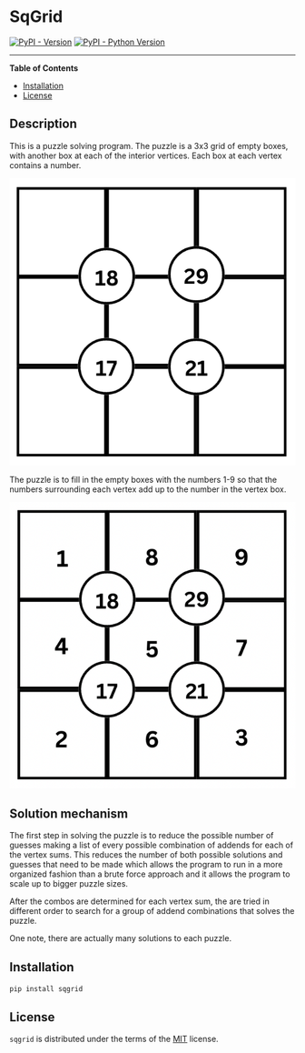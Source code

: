 # SqGrid

[![PyPI - Version](https://img.shields.io/pypi/v/sqgrid.svg)](https://pypi.org/project/sqgrid)
[![PyPI - Python Version](https://img.shields.io/pypi/pyversions/sqgrid.svg)](https://pypi.org/project/sqgrid)

-----

**Table of Contents**

- [Installation](#installation)
- [License](#license)

## Description

This is a puzzle solving program. The puzzle is a 3x3 grid of empty boxes, with another box at each of the interior vertices. Each box at each vertex contains a number.

![Sums puzzle](images/puzzle_sums.png)

The puzzle is to fill in the empty boxes with the numbers 1-9 so that the numbers surrounding each vertex add up to the number in the vertex box.

![Sums puzzle solved](images/puzzle_sums_solved.png)

## Solution mechanism

The first step in solving the puzzle is to reduce the possible number of guesses making a list of every possible combination of addends for each of the vertex sums. This reduces the number of both possible solutions and guesses that need to be made which allows the program to run in a more organized fashion than a brute force approach and it allows the program to scale up to bigger puzzle sizes.

After the combos are determined for each vertex sum, the are tried in different order to search for a group of addend combinations that solves the puzzle.

One note, there are actually many solutions to each puzzle.


## Installation

```console
pip install sqgrid
```

## License

`sqgrid` is distributed under the terms of the [MIT](https://spdx.org/licenses/MIT.html) license.

